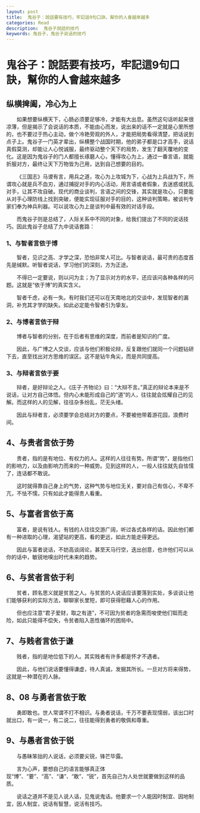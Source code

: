 ```yaml
---
layout: post
title:  鬼谷子：說話要有技巧，牢記這9句口訣，幫你的人會越來越多
categories: Read
description:  鬼谷子說話的技巧
keywords: 鬼谷子，鬼谷子说话的技巧
---
```


# 鬼谷子：說話要有技巧，牢記這9句口訣，幫你的人會越來越多

## 纵横捭阖，冷心为上

&emsp;&emsp;如果想要纵横天下，心肠必须要足够冷，才能有大出息。虽然这句话听起来很凉薄，但是揭示了会说话的本质，不能由心而发，说出来的话不一定就是心里所想的，也不要过于热心主动，做个冷艳旁观的外人，才能把局势看得清楚，把话说到点子上。鬼谷子一门英才辈出，纵横整个战国时期，他的弟子都是口才高手，说话真假莫测，却能让人心悦诚服，最终驱动整个天下的局势，发生了翻天覆地的变化。这是因为鬼谷子的门人都擅长琢磨人心，懂得攻心为上，通过一番言语，就能折服对方，最终让天下万物皆为己用，达到自己想要的目的。

&emsp;&emsp;《三国志》马谡有言，用兵之道，攻心为上攻城为下，心战为上兵战为下，所谓攻心就是兵不血刃，通过捕捉对手的内心活动，用言语或者假象，去迷惑或扰乱对手，让其不攻自破。现代的商业谈判，言语之间的交锋，其实就是攻心，只要能从对手心理防线上找到突破，便能实现征服对手的目的，这种谈判策略，被谈判专家们奉为神兵利器。可以说攻心为上是谈判中最有效的对话手段。

&emsp;&emsp;而鬼谷子则是总结了，人际关系中不同的对象，给我们提出了不同的说话技巧。因此鬼谷子总结了九中说话套路：

### 1、与智者言依于博

&emsp;&emsp;智者，见识之高、才学之深，恐怕非常人可比。与智者说话，最可贵的态度首先是缄默。听智者说话，学习他们的深刻，方为正途。

&emsp;&emsp;不得已一定要说，则以问为主；为了显示对方的水平，还应该问各种各样的问题。这就是“依于博”的真实含义。

&emsp;&emsp;智者千虑，必有一失。有时我们还可以在天南地北的交谈中，发现智者的漏洞，补充其才学的缺失。如此必定能令智者引为挚友。

### 2、与博者言依于辩

&emsp;&emsp;博者与智者的分别，在于后者有思维的深度，而前者是知识的广度。

&emsp;&emsp;因此，与广博之人交谈，应该与他们积极论辩，反复跟他们就同一个问题钻研下去，直至找出对方思维的误区。这不是钻牛角尖，而是共同提高。

### 3、与辩者言依于要

&emsp;&emsp;辩者，是好辩论之人。《庄子·齐物论》曰：“大辩不言。”真正的辩论本来是不说话，让对方自己体悟。但内心未能形成自己的“道”的人，往往就会炫耀自己的见解。而这样的人的见解，往往杂多纷乱，茫无头绪。

&emsp;&emsp;因此与辩者言，必须要学会总结对方的要点，不要被他带着游花园，浪费时间。

## 4、与贵者言依于势

&emsp;&emsp;贵者，指的是有地位、有权力的人。这样的人往往有势。所谓“势”，是指他们的影响力，以及由影响力而来的一种威势。见到这样的人，一般人往往就先自怯懦了，连话都不敢说。

&emsp;&emsp;这时就得靠自己身上的气势，这种气势与地位无关，要对自己有信心，不卑不亢，不怯不懦，只有如此才能得贵人看重。

## 5、与富者言依于高

&emsp;&emsp;富者，是说有钱人。有钱的人往往交游广阔，听过各式各样的话。因此他们都有一种进取的心理，渴望站的更高，看的更远，如此方能走得更远。

&emsp;&emsp;因此与富者说话，不妨高谈阔论，甚至天马行空，迭出创意，也许他们可以从你的话中，敏锐地嗅出时代未来的趋势。

## 6、与贫者言依于利

&emsp;&emsp;贫者，顾名思义就是贫苦之人。与贫苦的人说话应该要落到实处，多谈谈让他们能够获利的实际方法，聊聊家长里短，即可获得慰藉人心的作用。

&emsp;&emsp;但也应注意“君子爱财，取之有道”，不可因为贫者的急需而唆使他们铤而走险，如此只能得不偿失，令贫者陷入恶性循环的困局中。

## 7、与贱者言依于谦

&emsp;&emsp;贱者，指的是地位低下的人。其实贱者有许多都是怀才不遇者。

&emsp;&emsp;因此，与他们说话要懂得谦虚，待人真诚，发掘其所长。一旦对方将来得势，这就是一种潜在的人脉。

## 8、08 与勇者言依于敢

&emsp;&emsp;勇即敢也。世人常谓不打不相识。与勇者说话，千万不要表现懦弱，该出口时就出口，有一说一，有二说二，往往能得到勇者的敬佩和尊重。

## 9、与愚者言依于锐

&emsp;&emsp;与愚昧笨拙的人说话，必须要尖锐，锋芒毕露。

&emsp;&emsp;言为心声，要想自己的语言能够真正体现“博”、“要”、“高”、“谦”、“敢”、“锐”，首先自己为人处世就要做到这样的品质。

&emsp;&emsp;说话之道并不是见人说人话，见鬼说鬼话。他要求一个人能因时制宜、因地制宜，因人制宜，说话有智慧，说活有技巧。






